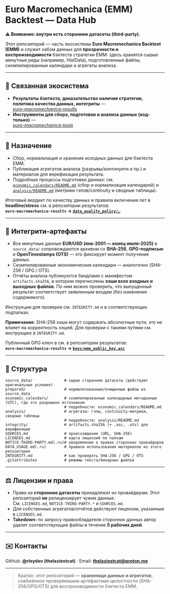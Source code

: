 # Euro Macromechanica (EMM) Backtest — Data Hub  
**⚠️ Внимание: внутри есть сторонние датасеты (third-party).**

Этот репозиторий — часть экосистемы **Euro Macromechanica Backtest (EMM)** и служит хабом данных для **прозрачности и воспроизводимости** бэктеста стратегии EMM: здесь хранятся сырые минутные ряды (например, HistData), подготовленные файлы, скомпилированные календари и агрегаты анализа.

---

## 🔗 Связанная экосистема
- **Результаты бэктеста, доказательство наличия стратегии, политика качества данных, интегриты** —  
  [*euro-macromechanica-results*](https://github.com/rleydev/euro-macromechanica-results/tree/main/)
- **Инструменты для сбора, подготовки и анализа данных (код-только)** —  
  [*euro-macromechanica-tools*](https://github.com/rleydev/euro-macromechanica-tools/tree/main/)

---

## 🧭 Назначение
- Сбор, нормализация и хранение исходных данных для бэктеста EMM.
- Публикация агрегатов анализа (разрывы/континуити и пр.) и материалов для верификации результата.
- Подробные процессы подготовки данных: см. [`economic_calendars/README.md`](https://github.com/rleydev/euro-macromechanica-backtest-data/blob/main/economic_calendars/README.ru.md) (сбор и нормализация календарей)
  и [`analysis/README.md`](https://github.com/rleydev/euro-macromechanica-backtest-data/blob/main/analysis/README.ru.md) (метрики гэпов/continuity и сводные таблицы).


Итоговый вердикт по качеству данных и правила включения лет в **headline/stress** см. в репозитории результатов:  
**`euro-macromechanica-results` → [`data_quality_policy/…`](https://github.com/rleydev/euro-macromechanica-results/tree/main/data_quality_policy)**

---

## 🔐 Интегрити-артефакты
- Все минутные данные **EUR/USD (янв-2001 — конец июля-2025)** в `source_data/` сопровождаются архивом со **SHA-256**, **GPG-подписью** и **OpenTimestamps (OTS)** — это фиксирует момент получения данных.
- Скомпилированные экономические календари — аналогично (SHA-256 / GPG / OTS).
- Отчёты анализа публикуются бандлами с манифестом `artifacts.sha256`, в котором перечислены **хэши всех входных и выходных файлов**. По ним можно проверить, что выпущенный результат соответствует заявленным входам (без изменения содержимого).

Инструкции для проверки см. `INTEGRITY.md` и в соответствующих подпапках.

**Примечание**: SHA-256 хэши могут содержать абсолютные пути; это не влияет на корректность хэшей. Для проверки с такими путями см. инструкцию в `INTEGRITY.md`.

Публичный GPG ключ в см. в репозитории результатов:  
**`euro-macromechanica-results` → [`keys/emm_public_key.asc`](https://github.com/rleydev/euro-macromechanica-results/blob/main/keys/emm_pub_key.asc)**

---

## 📁 Структура
```
source_data/              # сырые сторонние датасеты (действуют оригинальные условия)
prepared/                 # нормализованные/очищенные файлы из source_data
economic_calendars/       # скомпилированные календарные метаданные (UTC), где это разрешено источником
                          # подробности: economic_calendars/README.md
analysis/                 # агрегаты: гэпы, continuity-метрики, сводные таблицы
                          # подробности: analysis/README.md
integrity/                # artifacts.sha256 (+ .asc, .ots) для верификации
SOURCES.md                # происхождение (URL, SHA-256)
LICENSES.md               # карта лицензий по папкам
NOTICE-THIRD-PARTY.md(.ru)# уведомление о правах сторонних провайдеров
DATA_USAGE.md(.ru)        # правила использования материалов из этого репозитория
INTEGRITY.md              # как проверять SHA-256 / GPG / OTS
.gitattributes            # режимы текста/бинарных файлов
```

---



## ⚖️ Лицензии и права
- Права на **сторонние датасеты** принадлежат их провайдерам. Этот репозиторий **не** релицензирует чужие данные.  
  См. `LICENSES.md`, `NOTICE-THIRD-PARTY.*` и `SOURCES.md`.
- Для собственных агрегатов/отчётов действуют лицензии, указанные в `LICENSES.md`.
- **Takedown:** по запросу правообладателя сторонних данных автор удалит соответствующие файлы в течение **5 рабочих дней**.

---

## ✉️ Контакты
GitHub: **@rleydev (thelaziestcat)** · Email: **thelaziestcat@proton.me**

--- 

> Кратко: этот репозиторий — **хранилище данных и агрегатов**, снабжённое проверяемыми артефактами целостности (SHA-256/GPG/OTS) для воспроизводимости бэктеста EMM.
